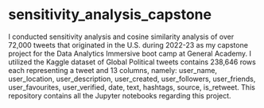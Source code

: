 # sensitivity_analysis_capstone
I conducted sensitivity analysis and cosine similarity analysis of over 72,000 tweets that originated in the U.S. during 2022-23 as my capstone project for the Data Analytics Immersive boot camp at General Academy. I utilized the Kaggle dataset of Global Political tweets contains 238,646 rows each representing a tweet and 13 columns, namely: user_name, user_location, user_description, user_created, user_followers, user_friends, user_favourites, user_verified, date, text, hashtags, source, is_retweet. This repository contains all the Jupyter notebooks regarding this project. 

